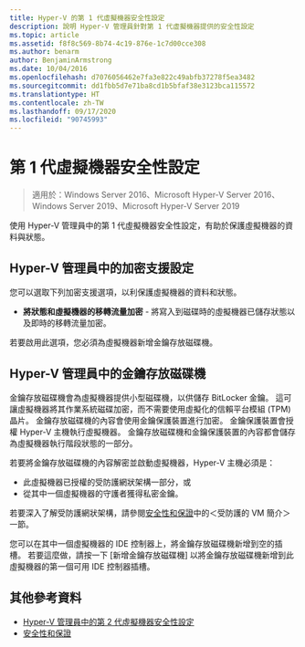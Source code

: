 ```yaml
---
title: Hyper-V 的第 1 代虛擬機器安全性設定
description: 說明 Hyper-V 管理員針對第 1 代虛擬機器提供的安全性設定
ms.topic: article
ms.assetid: f8f8c569-8b74-4c19-876e-1c7d00cce308
ms.author: benarm
author: BenjaminArmstrong
ms.date: 10/04/2016
ms.openlocfilehash: d7076056462e7fa3e822c49abfb37278f5ea3482
ms.sourcegitcommit: dd1fbb5d7e71ba8cd1b5bfaf38e3123bca115572
ms.translationtype: HT
ms.contentlocale: zh-TW
ms.lasthandoff: 09/17/2020
ms.locfileid: "90745993"
---
```

# <a name="generation-1-virtual-machine-security-settings"></a>第 1 代虛擬機器安全性設定

>適用於：Windows Server 2016、Microsoft Hyper-V Server 2016、Windows Server 2019、Microsoft Hyper-V Server 2019

使用 Hyper-V 管理員中的第 1 代虛擬機器安全性設定，有助於保護虛擬機器的資料與狀態。

## <a name="encryption-support-settings-in-hyper-v-manager"></a>Hyper-V 管理員中的加密支援設定

您可以選取下列加密支援選項，以利保護虛擬機器的資料和狀態。

- **將狀態和虛擬機器的移轉流量加密** - 將寫入到磁碟時的虛擬機器已儲存狀態以及即時的移轉流量加密。

若要啟用此選項，您必須為虛擬機器新增金鑰存放磁碟機。

## <a name="key-storage-drive-in-hyper-v-manager"></a>Hyper-V 管理員中的金鑰存放磁碟機

金鑰存放磁碟機會為虛擬機器提供小型磁碟機，以供儲存 BitLocker 金鑰。 這可讓虛擬機器將其作業系統磁碟加密，而不需要使用虛擬化的信賴平台模組 (TPM) 晶片。 金鑰存放磁碟機的內容會使用金鑰保護裝置進行加密。 金鑰保護裝置會授權 Hyper-V 主機執行虛擬機器。 金鑰存放磁碟機和金鑰保護裝置的內容都會儲存為虛擬機器執行階段狀態的一部分。

若要將金鑰存放磁碟機的內容解密並啟動虛擬機器，Hyper-V 主機必須是：

- 此虛擬機器已授權的受防護網狀架構一部分，或
- 從其中一個虛擬機器的守護者獲得私密金鑰。

若要深入了解受防護網狀架構，請參閱[安全性和保證](../../../security/Security-and-Assurance.yml)中的＜受防護的 VM 簡介＞一節。

您可以在其中一個虛擬機器的 IDE 控制器上，將金鑰存放磁碟機新增到空的插槽。 若要這麼做，請按一下 [新增金鑰存放磁碟機] 以將金鑰存放磁碟機新增到此虛擬機器的第一個可用 IDE 控制器插槽。

## <a name="additional-references"></a>其他參考資料

- [Hyper-V 管理員中的第 2 代虛擬機器安全性設定](Generation-2-virtual-machine-security-settings-for-hyper-v.md)
- [安全性和保證](../../../security/Security-and-Assurance.yml)